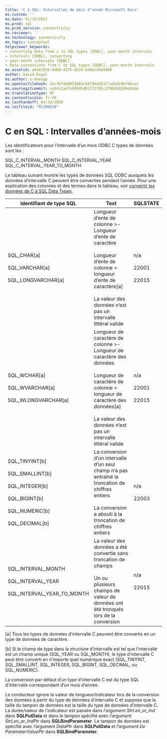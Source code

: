 ```yaml
---
title: 'C à SQL: Intervalles de mois d’année Microsoft Docs'
ms.custom: ''
ms.date: 01/19/2017
ms.prod: sql
ms.prod_service: connectivity
ms.reviewer: ''
ms.technology: connectivity
ms.topic: conceptual
helpviewer_keywords:
- converting data from c to SQL types [ODBC], year-month intervals
- intervals [ODBC], converting
- year-month intervals [ODBC]
- data conversions from C to SQL types [ODBC], year-month intervals
ms.assetid: a0eb7b55-9db0-4375-9210-bddec4593880
author: David-Engel
ms.author: v-daenge
ms.openlocfilehash: 2ec7bfda0015883c8470dd453c7ae5de9bfd6cec
ms.sourcegitcommit: ce94c2ad7a50945481172782c270b5b0206e61de
ms.translationtype: MT
ms.contentlocale: fr-FR
ms.lasthandoff: 04/14/2020
ms.locfileid: "81306610"
---
```

# <a name="c-to-sql-year-month-intervals"></a>C en SQL : Intervalles d’années-mois
Les identificateurs pour l’intervalle d’un mois ODBC C types de données sont les :  
  
 SQL_C_INTERVAL_MONTH SQL_C_INTERVAL_YEAR SQL_C_INTERVAL_YEAR_TO_MONTH  
  
 Le tableau suivant montre les types de données SQL ODBC auxquels les données d’intervalle C peuvent être converties pendant l’année. Pour une explication des colonnes et des termes dans le tableau, voir [convertir les données de C à SQL Data Types](../../../odbc/reference/appendixes/converting-data-from-c-to-sql-data-types.md).  
  
|Identifiant de type SQL|Test|SQLSTATE|  
|-------------------------|----------|--------------|  
|SQL_CHAR[a]<br /><br /> SQL_VARCHAR[a]<br /><br /> SQL_LONGVARCHAR[a]|Longueur d’ente de colonne >- Longueur d’ente de caractère<br /><br /> Longueur d’ente de colonne < longueur d’ente de caractère[a]<br /><br /> La valeur des données n’est pas un intervalle littéral valide|n/a<br /><br /> 22001<br /><br /> 22015|  
|SQL_WCHAR[a]<br /><br /> SQL_WVARCHAR[a]<br /><br /> SQL_WLONGVARCHAR[a]|Longueur de caractère de colonne >- Longueur de caractère des données<br /><br /> Longueur de caractère de colonne < longueur de caractère des données[a]<br /><br /> La valeur des données n’est pas un intervalle littéral valide|n/a<br /><br /> 22001<br /><br /> 22015|  
|SQL_TINYINT[b]<br /><br /> SQL_SMALLINT[b]<br /><br /> SQL_INTEGER[b]<br /><br /> SQL_BIGINT[b]<br /><br /> SQL_NUMERIC[b]<br /><br /> SQL_DECIMAL[b]|La conversion d’un intervalle d’un seul champ n’a pas entraîné la troncation de chiffres entiers<br /><br /> La conversion a abouti à la troncation de chiffres entiers|n/a<br /><br /> 22003|  
|SQL_INTERVAL_MONTH<br /><br /> SQL_INTERVAL_YEAR<br /><br /> SQL_INTERVAL_YEAR_TO_MONTH|La valeur des données a été convertie sans troncation de champs<br /><br /> Un ou plusieurs champs de valeur de données ont été tronqués lors de la conversion|n/a<br /><br /> 22015|  
  
 [a] Tous les types de données d’intervalle C peuvent être convertis en un type de données de caractère.  
  
 [b] Si le champ de type dans la structure d’intervalle est tel que l’intervalle est un champ unique (SQL_YEAR ou SQL_MONTH), le type d’intervalle C peut être converti en n’importe quel numérique exact (SQL_TINYINT, SQL_SMALLINT, SQL_INTEGER, SQL_BIGINT, SQL_DECIMAL, ou SQL_NUMERIC).  
  
 La conversion par défaut d’un type d’intervalle C est du type SQL d’intervalle correspondant d’un mois d’année.  
  
 Le conducteur ignore la valeur de longueur/indicateur lors de la conversion des données à partir du type de données d’intervalle C et suppose que la taille du tampon de données est la taille du type de données d’intervalle C. La durée/valeur de l’indicateur est passée dans *l’argument StrLen_or_Ind* dans **SQLPutData** et dans le tampon spécifié avec *l’argument StrLen_or_IndPtr* dans **SQLBindParameter**. Le tampon de données est spécifié avec l’argument *DataPtr* dans **SQLPutData** et *l’argument De ParameterValuePtr* dans **SQLBindParameter**.
